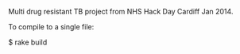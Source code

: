 Multi drug resistant TB project from NHS Hack Day Cardiff Jan 2014.

To compile to a single file:

$ rake build